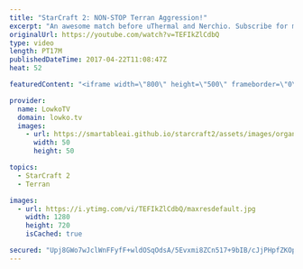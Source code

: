 ```yaml
---
title: "StarCraft 2: NON-STOP Terran Aggression!"
excerpt: "An awesome match before uThermal and Nerchio. Subscribe for more videos: http://lowko.tv/youtube The Crescent Moon Strategy: https://goo.gl/Rs8Qw6  In this game Terran decides to play an incredibly aggressive style. uThermal decides to pile on the aggression and hopes Nerchio crumbles. Nerchio however,"
originalUrl: https://youtube.com/watch?v=TEFIkZlCdbQ
type: video
length: PT17M
publishedDateTime: 2017-04-22T11:08:47Z
heat: 52

featuredContent: "<iframe width=\"800\" height=\"500\" frameborder=\"0\" src=\"https://www.youtube.com/embed/TEFIkZlCdbQ\" allow=\"accelerometer; autoplay; encrypted-media; gyroscope; picture-in-picture\" allowfullscreen></iframe>"

provider:
  name: LowkoTV
  domain: lowko.tv
  images:
    - url: https://smartableai.github.io/starcraft2/assets/images/organizations/lowko.tv-50x50.jpg
      width: 50
      height: 50

topics:
  - StarCraft 2
  - Terran

images:
  - url: https://i.ytimg.com/vi/TEFIkZlCdbQ/maxresdefault.jpg
    width: 1280
    height: 720
    isCached: true

secured: "Upj8GWo7wJclWnFFyfF+wldOSqOdsA/5Evxmi8ZCn517+9bIB/cJjPHpfZKOpEA58+26Qhc6wOkyhq3ztRI/uj9/8ZNDCvxF+yHUHP5TXf4LuQVr0xFAGwmYnojc1ItgTZyJR4EOSOzb7NlT9KC2aZyTU92kiCTIZnm+jqocUMl5Q9RwCso2cF7uvZN3aZ5illhOe50kdP0x3Gt9DFXQLtb7YIBMvC9/J/Fts5D1d0NtY4FOt2A+VTfCILRNOPGn7od7UTTddqG0IX68R52I8cZWro3sxiATTGOfZ9ZhJHkd14ipb8++q0CtjD6uiQDmH+ytXmwCvaU0RDipQAKBvpNGCdv/GXfUPEBLfJdWSjgag9pVhlxGXuLwKm2O6qonzYqD9y7yL4Y6bV/g/MPa0aL1GmFkONatEi5ULk7vTlS7RIIL2ZQroNHzKNZatIR6;fOMZ/p0Aw/Zh+mXF8dM+uw=="
---
```


